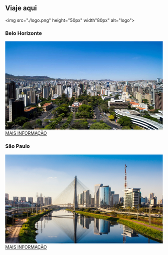 ## Viaje aqui
<img src="./logo.png" height="50px" width"80px" alt="logo"></img>
### Belo Horizonte
![belo](./belo.jpeg)
<a href="./belo-horizonte.md" class="button">MAIS INFORMAÇÃO</a>
### São Paulo
![belo](./sao-paulo.jpeg)
<a href="./sao-paulo.md" class="button">MAIS INFORMAÇÃO</a>

